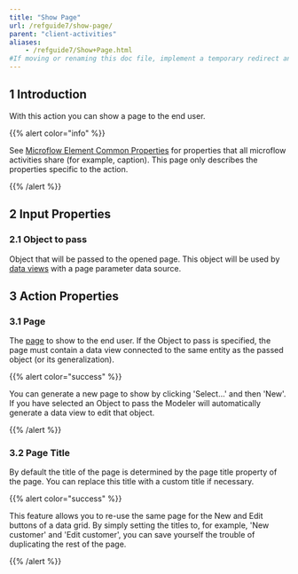 ```yaml
---
title: "Show Page"
url: /refguide7/show-page/
parent: "client-activities"
aliases:
    - /refguide7/Show+Page.html
#If moving or renaming this doc file, implement a temporary redirect and let the respective team know they should update the URL in the product. See Mapping to Products for more details.
---
```


## 1 Introduction

With this action you can show a page to the end user.

{{% alert color="info" %}}

See [Microflow Element Common Properties](/refguide7/microflow-element-common-properties/) for properties that all microflow activities share (for example, caption). This page only describes the properties specific to the action.

{{% /alert %}}

## 2 Input Properties

### 2.1 Object to pass

Object that will be passed to the opened page. This object will be used by [data views](/refguide7/data-view/) with a page parameter data source.

## 3 Action Properties

### 3.1 Page

The [page](/refguide7/page/) to show to the end user. If the Object to pass is specified, the page must contain a data view connected to the same entity as the passed object (or its generalization).

{{% alert color="success" %}}

You can generate a new page to show by clicking 'Select...' and then 'New'. If you have selected an Object to pass the Modeler will automatically generate a data view to edit that object.

{{% /alert %}}

### 3.2 Page Title

By default the title of the page is determined by the page title property of the page. You can replace this title with a custom title if necessary.

{{% alert color="success" %}}

This feature allows you to re-use the same page for the New and Edit buttons of a data grid. By simply setting the titles to, for example, 'New customer' and 'Edit customer', you can save yourself the trouble of duplicating the rest of the page.

{{% /alert %}}
